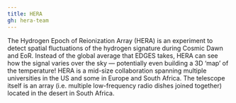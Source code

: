 ```yaml
---
title: HERA
gh: hera-team
---
```


The Hydrogen Epoch of Reionization Array (HERA) is an experiment to detect spatial 
fluctuations of the hydrogen signature during Cosmic Dawn and EoR. Instead of the 
global average that EDGES takes, HERA can see how the signal varies over the sky — 
potentially even building a 3D ‘map’ of the temperature! HERA is a mid-size 
collaboration spanning multiple universities in the US and some in Europe and South 
Africa. The telescope itself is an array (i.e. multiple low-frequency radio dishes 
joined together) located in the desert in South Africa. 